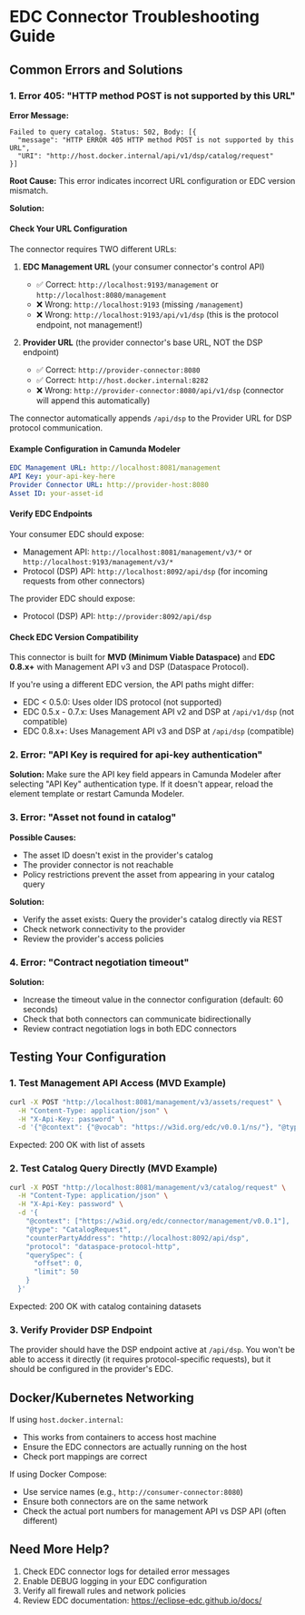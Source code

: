 # EDC Connector Troubleshooting Guide

## Common Errors and Solutions

### 1. Error 405: "HTTP method POST is not supported by this URL"

**Error Message:**
```
Failed to query catalog. Status: 502, Body: [{
  "message": "HTTP ERROR 405 HTTP method POST is not supported by this URL",
  "URI": "http://host.docker.internal/api/v1/dsp/catalog/request"
}]
```

**Root Cause:**
This error indicates incorrect URL configuration or EDC version mismatch.

**Solution:**

#### Check Your URL Configuration

The connector requires TWO different URLs:

1. **EDC Management URL** (your consumer connector's control API)
   - ✅ Correct: `http://localhost:9193/management` or `http://localhost:8080/management`
   - ❌ Wrong: `http://localhost:9193` (missing `/management`)
   - ❌ Wrong: `http://localhost:9193/api/v1/dsp` (this is the protocol endpoint, not management!)

2. **Provider URL** (the provider connector's base URL, NOT the DSP endpoint)
   - ✅ Correct: `http://provider-connector:8080`
   - ✅ Correct: `http://host.docker.internal:8282`
   - ❌ Wrong: `http://provider-connector:8080/api/v1/dsp` (connector will append this automatically)

The connector automatically appends `/api/dsp` to the Provider URL for DSP protocol communication.

#### Example Configuration in Camunda Modeler

```yaml
EDC Management URL: http://localhost:8081/management
API Key: your-api-key-here
Provider Connector URL: http://provider-host:8080
Asset ID: your-asset-id
```

#### Verify EDC Endpoints

Your consumer EDC should expose:
- Management API: `http://localhost:8081/management/v3/*` or `http://localhost:9193/management/v3/*`
- Protocol (DSP) API: `http://localhost:8092/api/dsp` (for incoming requests from other connectors)

The provider EDC should expose:
- Protocol (DSP) API: `http://provider:8092/api/dsp`

#### Check EDC Version Compatibility

This connector is built for **MVD (Minimum Viable Dataspace)** and **EDC 0.8.x+** with Management API v3 and DSP (Dataspace Protocol).

If you're using a different EDC version, the API paths might differ:
- EDC < 0.5.0: Uses older IDS protocol (not supported)
- EDC 0.5.x - 0.7.x: Uses Management API v2 and DSP at `/api/v1/dsp` (not compatible)
- EDC 0.8.x+: Uses Management API v3 and DSP at `/api/dsp` (compatible)

### 2. Error: "API Key is required for api-key authentication"

**Solution:** Make sure the API key field appears in Camunda Modeler after selecting "API Key" authentication type. If it doesn't appear, reload the element template or restart Camunda Modeler.

### 3. Error: "Asset not found in catalog"

**Possible Causes:**
- The asset ID doesn't exist in the provider's catalog
- The provider connector is not reachable
- Policy restrictions prevent the asset from appearing in your catalog query

**Solution:**
- Verify the asset exists: Query the provider's catalog directly via REST
- Check network connectivity to the provider
- Review the provider's access policies

### 4. Error: "Contract negotiation timeout"

**Solution:**
- Increase the timeout value in the connector configuration (default: 60 seconds)
- Check that both connectors can communicate bidirectionally
- Review contract negotiation logs in both EDC connectors

## Testing Your Configuration

### 1. Test Management API Access (MVD Example)

```bash
curl -X POST "http://localhost:8081/management/v3/assets/request" \
  -H "Content-Type: application/json" \
  -H "X-Api-Key: password" \
  -d '{"@context": {"@vocab": "https://w3id.org/edc/v0.0.1/ns/"}, "@type": "QuerySpec"}'
```

Expected: 200 OK with list of assets

### 2. Test Catalog Query Directly (MVD Example)

```bash
curl -X POST "http://localhost:8081/management/v3/catalog/request" \
  -H "Content-Type: application/json" \
  -H "X-Api-Key: password" \
  -d '{
    "@context": ["https://w3id.org/edc/connector/management/v0.0.1"],
    "@type": "CatalogRequest",
    "counterPartyAddress": "http://localhost:8092/api/dsp",
    "protocol": "dataspace-protocol-http",
    "querySpec": {
      "offset": 0,
      "limit": 50
    }
  }'
```

Expected: 200 OK with catalog containing datasets

### 3. Verify Provider DSP Endpoint

The provider should have the DSP endpoint active at `/api/dsp`. You won't be able to access it directly (it requires protocol-specific requests), but it should be configured in the provider's EDC.

## Docker/Kubernetes Networking

If using `host.docker.internal`:
- This works from containers to access host machine
- Ensure the EDC connectors are actually running on the host
- Check port mappings are correct

If using Docker Compose:
- Use service names (e.g., `http://consumer-connector:8080`)
- Ensure both connectors are on the same network
- Check the actual port numbers for management API vs DSP API (often different)

## Need More Help?

1. Check EDC connector logs for detailed error messages
2. Enable DEBUG logging in your EDC configuration
3. Verify all firewall rules and network policies
4. Review EDC documentation: https://eclipse-edc.github.io/docs/
